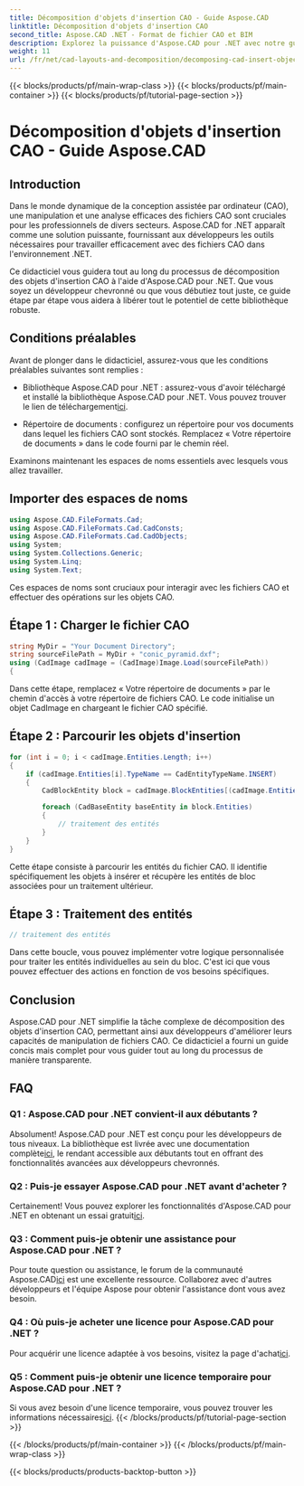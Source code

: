 ```yaml
---
title: Décomposition d'objets d'insertion CAO - Guide Aspose.CAD
linktitle: Décomposition d'objets d'insertion CAO
second_title: Aspose.CAD .NET - Format de fichier CAO et BIM
description: Explorez la puissance d'Aspose.CAD pour .NET avec notre guide étape par étape sur la décomposition des objets d'insertion CAO.
weight: 11
url: /fr/net/cad-layouts-and-decomposition/decomposing-cad-insert-objects/
---
```


{{< blocks/products/pf/main-wrap-class >}}
{{< blocks/products/pf/main-container >}}
{{< blocks/products/pf/tutorial-page-section >}}

# Décomposition d'objets d'insertion CAO - Guide Aspose.CAD

## Introduction

Dans le monde dynamique de la conception assistée par ordinateur (CAO), une manipulation et une analyse efficaces des fichiers CAO sont cruciales pour les professionnels de divers secteurs. Aspose.CAD for .NET apparaît comme une solution puissante, fournissant aux développeurs les outils nécessaires pour travailler efficacement avec des fichiers CAO dans l'environnement .NET.

Ce didacticiel vous guidera tout au long du processus de décomposition des objets d'insertion CAO à l'aide d'Aspose.CAD pour .NET. Que vous soyez un développeur chevronné ou que vous débutiez tout juste, ce guide étape par étape vous aidera à libérer tout le potentiel de cette bibliothèque robuste.

## Conditions préalables

Avant de plonger dans le didacticiel, assurez-vous que les conditions préalables suivantes sont remplies :

-  Bibliothèque Aspose.CAD pour .NET : assurez-vous d'avoir téléchargé et installé la bibliothèque Aspose.CAD pour .NET. Vous pouvez trouver le lien de téléchargement[ici](https://releases.aspose.com/cad/net/).

- Répertoire de documents : configurez un répertoire pour vos documents dans lequel les fichiers CAO sont stockés. Remplacez « Votre répertoire de documents » dans le code fourni par le chemin réel.

Examinons maintenant les espaces de noms essentiels avec lesquels vous allez travailler.

## Importer des espaces de noms

```csharp
using Aspose.CAD.FileFormats.Cad;
using Aspose.CAD.FileFormats.Cad.CadConsts;
using Aspose.CAD.FileFormats.Cad.CadObjects;
using System;
using System.Collections.Generic;
using System.Linq;
using System.Text;
```

Ces espaces de noms sont cruciaux pour interagir avec les fichiers CAO et effectuer des opérations sur les objets CAO.

## Étape 1 : Charger le fichier CAO

```csharp
string MyDir = "Your Document Directory";
string sourceFilePath = MyDir + "conic_pyramid.dxf";
using (CadImage cadImage = (CadImage)Image.Load(sourceFilePath))
{
```

Dans cette étape, remplacez « Votre répertoire de documents » par le chemin d'accès à votre répertoire de fichiers CAO. Le code initialise un objet CadImage en chargeant le fichier CAO spécifié.

## Étape 2 : Parcourir les objets d'insertion

```csharp
for (int i = 0; i < cadImage.Entities.Length; i++)
{
    if (cadImage.Entities[i].TypeName == CadEntityTypeName.INSERT)
    {
        CadBlockEntity block = cadImage.BlockEntities[(cadImage.Entities[i] as CadInsertObject).Name];

        foreach (CadBaseEntity baseEntity in block.Entities)
        {
            // traitement des entités
        }
    }
}
```

Cette étape consiste à parcourir les entités du fichier CAO. Il identifie spécifiquement les objets à insérer et récupère les entités de bloc associées pour un traitement ultérieur.

## Étape 3 : Traitement des entités

```csharp
// traitement des entités
```

Dans cette boucle, vous pouvez implémenter votre logique personnalisée pour traiter les entités individuelles au sein du bloc. C'est ici que vous pouvez effectuer des actions en fonction de vos besoins spécifiques.

## Conclusion

Aspose.CAD pour .NET simplifie la tâche complexe de décomposition des objets d'insertion CAO, permettant ainsi aux développeurs d'améliorer leurs capacités de manipulation de fichiers CAO. Ce didacticiel a fourni un guide concis mais complet pour vous guider tout au long du processus de manière transparente.

## FAQ

### Q1 : Aspose.CAD pour .NET convient-il aux débutants ?

 Absolument! Aspose.CAD pour .NET est conçu pour les développeurs de tous niveaux. La bibliothèque est livrée avec une documentation complète[ici](https://reference.aspose.com/cad/net/), le rendant accessible aux débutants tout en offrant des fonctionnalités avancées aux développeurs chevronnés.

### Q2 : Puis-je essayer Aspose.CAD pour .NET avant d'acheter ?

 Certainement! Vous pouvez explorer les fonctionnalités d'Aspose.CAD pour .NET en obtenant un essai gratuit[ici](https://releases.aspose.com/).

### Q3 : Comment puis-je obtenir une assistance pour Aspose.CAD pour .NET ?

 Pour toute question ou assistance, le forum de la communauté Aspose.CAD[ici](https://forum.aspose.com/c/cad/19) est une excellente ressource. Collaborez avec d'autres développeurs et l'équipe Aspose pour obtenir l'assistance dont vous avez besoin.

### Q4 : Où puis-je acheter une licence pour Aspose.CAD pour .NET ?

Pour acquérir une licence adaptée à vos besoins, visitez la page d'achat[ici](https://purchase.aspose.com/buy).

### Q5 : Comment puis-je obtenir une licence temporaire pour Aspose.CAD pour .NET ?

 Si vous avez besoin d'une licence temporaire, vous pouvez trouver les informations nécessaires[ici](https://purchase.aspose.com/temporary-license/).
{{< /blocks/products/pf/tutorial-page-section >}}

{{< /blocks/products/pf/main-container >}}
{{< /blocks/products/pf/main-wrap-class >}}

{{< blocks/products/products-backtop-button >}}
